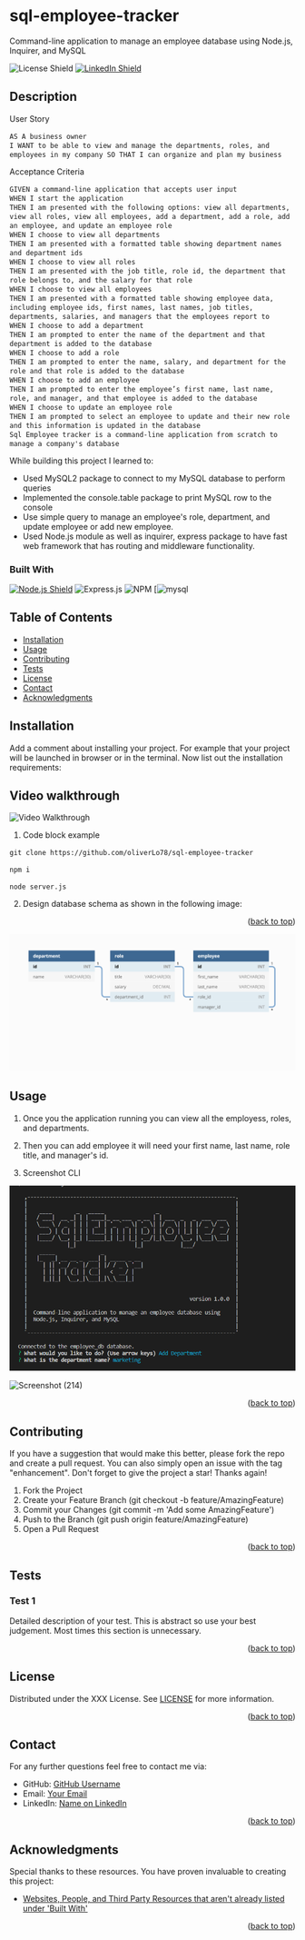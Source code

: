 # sql-employee-tracker
Command-line application to manage an employee database using Node.js, Inquirer, and MySQL
<p id="readme-top"></p>

<!-- Dont forget to add the license you used and link your linkedin -->
![License Shield](https://img.shields.io/badge/License-MIT-success?style=for-the-badge)
[![LinkedIn Shield](https://img.shields.io/badge/LinkedIn-555555?style=for-the-badge&logo=linkedin)](https://www.linkedin.com/in/oliver-lopez78/)


## Description

User Story
```
AS A business owner
I WANT to be able to view and manage the departments, roles, and employees in my company SO THAT I can organize and plan my business
```
Acceptance Criteria
```
GIVEN a command-line application that accepts user input
WHEN I start the application
THEN I am presented with the following options: view all departments, view all roles, view all employees, add a department, add a role, add an employee, and update an employee role
WHEN I choose to view all departments
THEN I am presented with a formatted table showing department names and department ids
WHEN I choose to view all roles
THEN I am presented with the job title, role id, the department that role belongs to, and the salary for that role
WHEN I choose to view all employees
THEN I am presented with a formatted table showing employee data, including employee ids, first names, last names, job titles, departments, salaries, and managers that the employees report to
WHEN I choose to add a department
THEN I am prompted to enter the name of the department and that department is added to the database
WHEN I choose to add a role
THEN I am prompted to enter the name, salary, and department for the role and that role is added to the database
WHEN I choose to add an employee
THEN I am prompted to enter the employee’s first name, last name, role, and manager, and that employee is added to the database
WHEN I choose to update an employee role
THEN I am prompted to select an employee to update and their new role and this information is updated in the database 
Sql Employee tracker is a command-line application from scratch to manage a company's database
```
While building this project I learned to:

- Used MySQL2 package to connect to my MySQL database to perform queries  
- Implemented the console.table package to print MySQL row to the console
- Use simple query to manage an employee's role, department, and update employee or add new employee. 
- Used Node.js module as well as inquirer, express package to have fast web framework that has routing and middleware functionality. 

<!-- This section is optional, checkout out Shields_Library.md for pregenerated shields -->
### Built With

[![Node.js Shield](https://img.shields.io/badge/Node.js-339933?&style=for-the-badge&logo=node.js&logoColor=white)](https://nodejs.org/en/)
![Express.js](https://img.shields.io/badge/express.js-%23404d59.svg?style=for-the-badge&logo=express&logoColor=%2361DAFB)
![NPM](https://img.shields.io/badge/NPM-%23000000.svg?style=for-the-badge&logo=npm&logoColor=white)
[![mysql	](https://img.shields.io/badge/MySQL-005C84?style=for-the-badge&logo=mysql&logoColor=white)
## Table of Contents
- [Installation](#installation)
- [Usage](#usage)
- [Contributing](#contributing)
- [Tests](#tests)
- [License](#license)
- [Contact](#contact)
- [Acknowledgments](#acknowledgments)

## Installation
Add a comment about installing your project. For example that your project will be launched in browser or in the terminal. Now list out the installation requirements: 

## Video walkthrough

![Video Walkthrough](https://drive.google.com/file/d/1HCs0shdaGDc1JnuJO1e_EpKZbSYlempA/view?usp=sharing)

1. Code block example

```
git clone https://github.com/oliverLo78/sql-employee-tracker
```

```
npm i
```

```
node server.js
```

2. Design database schema as shown in the following image: 
<p align="right">(<a href="#readme-top">back to top</a>)</p>

![Screenshot example](/assets/12-sql-homework-demo-01.png)



## Usage
1. Once you the application running you can view all the employess, roles, and departments.

2. Then you can add employee it will need your first name, last name, role title, and manager's id.

3. Screenshot CLI

![CLI preview](/assets/Screenshot%20(213).png)

![Screenshot (214)](https://user-images.githubusercontent.com/109435666/220958366-1f3f2588-f557-4042-841f-2b62c25bf684.png)

<p align="right">(<a href="#readme-top">back to top</a>)</p>

## Contributing
If you have a suggestion that would make this better, please fork the repo and create a pull request. You can also simply open an issue with the tag "enhancement". Don't forget to give the project a star! Thanks again!

1. Fork the Project
2. Create your Feature Branch (git checkout -b feature/AmazingFeature)
3. Commit your Changes (git commit -m 'Add some AmazingFeature')
4. Push to the Branch (git push origin feature/AmazingFeature)
5. Open a Pull Request
<p align="right">(<a href="#readme-top">back to top</a>)</p>

## Tests

### Test 1
Detailed description of your test. This is abstract so use your best judgement. Most times this section is unnecessary.
<p align="right">(<a href="#readme-top">back to top</a>)</p>

## License

Distributed under the XXX License. See [LICENSE](./LICENSE) for more information.
<p align="right">(<a href="#readme-top">back to top</a>)</p>

## Contact

For any further questions feel free to contact me via:
- GitHub: [GitHub Username](#)
- Email: [Your Email](mailto:#)
- LinkedIn: [Name on LinkedIn](#)
<p align="right">(<a href="#readme-top">back to top</a>)</p>

## Acknowledgments

Special thanks to these resources. You have proven invaluable to creating this project:
- [Websites, People, and Third Party Resources that aren't already listed under 'Built With'](#)
<p align="right">(<a href="#readme-top">back to top</a>)</p>
